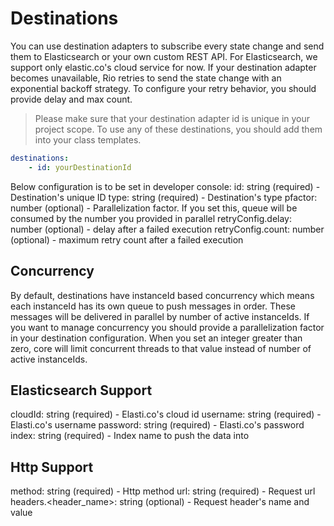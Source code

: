 # Destinations
You can use destination adapters to subscribe every state change and send them to Elasticsearch or your own custom REST API.
For Elasticsearch, we support only elastic.co's cloud service for now.
If your destination adapter becomes unavailable, Rio retries to send the state change with an exponential backoff strategy.
To configure your retry behavior, you should provide delay and max count.
> Please make sure that your destination adapter id is unique in your project scope.
To use any of these destinations, you should add them into your class templates.
```yaml
destinations:
    - id: yourDestinationId
```
Below configuration is to be set in developer console:
id: string (required) - Destination's unique ID
type: string (required) - Destination's type
pfactor: number (optional) - Parallelization factor. If you set this, queue will be consumed by the number you provided in parallel
retryConfig.delay: number (optional) - delay after a failed execution
retryConfig.count: number (optional) - maximum retry count after a failed execution
## Concurrency
By default, destinations have instanceId based concurrency which means each instanceId has its own queue to push messages in order.
These messages will be delivered in parallel by number of active instanceIds.
If you want to manage concurrency you should provide a parallelization factor in your destination configuration.
When you set an integer greater than zero, core will limit concurrent threads to that value instead of number of active instanceIds.
## Elasticsearch Support
cloudId: string (required) - Elasti.co's cloud id
username: string (required) - Elasti.co's username
password: string (required) - Elasti.co's password
index: string (required) - Index name to push the data into
## Http Support
method: string (required) - Http method
url: string (required) - Request url
headers.<header_name>: string (optional) - Request header's name and value